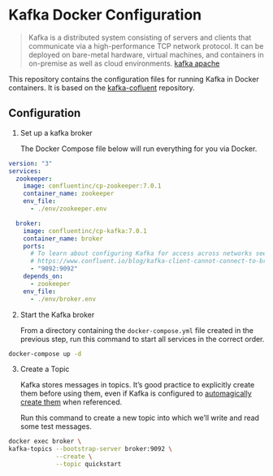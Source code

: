 # Kafka Docker Configuration

> Kafka is a distributed system consisting of servers and clients that communicate via a high-performance TCP network protocol. It can be deployed on bare-metal hardware, virtual machines, and containers in on-premise as well as cloud environments. [kafka apache](kafla.apache.org)

This repository contains the configuration files for running Kafka in Docker containers. It is based on the [kafka-cofluent](https://developer.confluent.io/quickstart/kafka-docker/) repository.

## Configuration

1. Set up a kafka broker

   The Docker Compose file below will run everything for you via Docker.

```yml
version: "3"
services:
  zookeeper:
    image: confluentinc/cp-zookeeper:7.0.1
    container_name: zookeeper
    env_file:
      - ./env/zookeeper.env

  broker:
    image: confluentinc/cp-kafka:7.0.1
    container_name: broker
    ports:
      # To learn about configuring Kafka for access across networks see
      # https://www.confluent.io/blog/kafka-client-cannot-connect-to-broker-on-aws-on-docker-etc/
      - "9092:9092"
    depends_on:
      - zookeeper
    env_file:
      - ./env/broker.env
```

2. Start the Kafka broker

   From a directory containing the `docker-compose.yml` file created in the previous step, run this command to start all services in the correct order.

```bash
docker-compose up -d
```

3. Create a Topic

   Kafka stores messages in topics. It’s good practice to explicitly create them before using them, even if Kafka is configured to [automagically create them](https://kafka.apache.org/documentation/#brokerconfigs_auto.create.topics.enable) when referenced.

   Run this command to create a new topic into which we’ll write and read some test messages.

```bash
docker exec broker \
kafka-topics --bootstrap-server broker:9092 \
             --create \
             --topic quickstart
```
